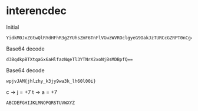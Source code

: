 # interencdec

Initial

```
YidkM0JxZGtwQlRYdHFhR3g2YUhsZmF6TnFlVGwzWVROclgyeG9OakJzTURCcGZRPT0nCg==
```

Base64 decode

```
d3BqdkpBTXtqaGx6aHlfazNqeTl3YTNrX2xoNjBsMDBpfQ==
```

Base64 decode

```
wpjvJAM{jhlzhy_k3jy9wa3k_lh60l00i}
```

c -> j = +7
t -> a = +7

`ABCDEFGHIJKLMNOPQRSTUVWXYZ`

